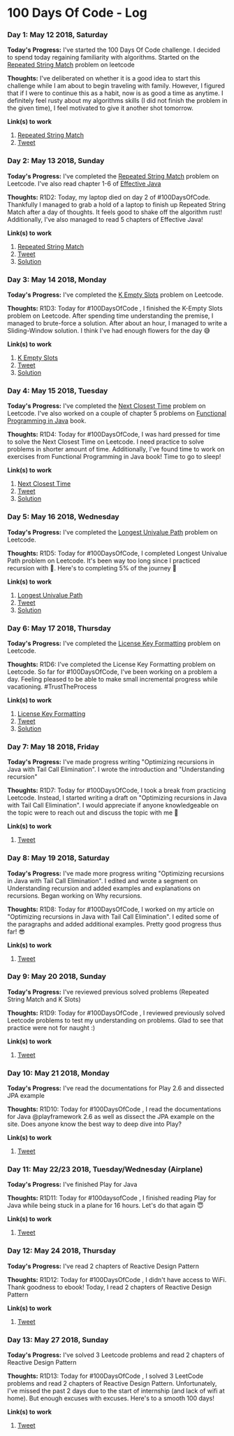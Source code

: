 # 100 Days Of Code - Log

### Day 1: May 12 2018, Saturday

**Today's Progress:** I've started the 100 Days Of Code challenge. I decided to spend today regaining familiarity with algorithms. Started on the [Repeated String Match](https://leetcode.com/problems/repeated-string-match/description/) problem on leetcode

**Thoughts:** I've deliberated on whether it is a good idea to start this challenge while I am about to begin traveling with family. However, I figured that if I were to continue this as a habit, now is as good a time as anytime. I definitely feel rusty about my algorithms skills (I did not finish the problem in the given time), I feel motivated to give it another shot tomorrow.

**Link(s) to work**
1. [Repeated String Match](https://leetcode.com/problems/repeated-string-match/description/)
2. [Tweet](https://twitter.com/DenimMazuki/status/995564867221241856)

### Day 2: May 13 2018, Sunday

**Today's Progress:** I've completed the [Repeated String Match](https://leetcode.com/problems/repeated-string-match/description/) problem on Leetcode. I've also read chapter 1-6 of [Effective Java](https://www.amazon.com/s/?ie=UTF8&keywords=effective+java+3rd+edition&tag=googhydr-20&index=aps&hvadid=241870396956&hvpos=1t1&hvnetw=g&hvrand=15289863680142790049&hvpone=&hvptwo=&hvqmt=e&hvdev=c&hvdvcmdl=&hvlocint=&hvlocphy=9030795&hvtargid=kwd-13181264399&ref=pd_sl_5dar4okm7z_e)

**Thoughts:** R1D2: Today, my laptop died on day 2 of #100DaysOfCode. Thankfully I managed to grab a hold of a laptop to finish up Repeated String Match after a day of thoughts. It feels good to shake off the algorithm rust! Additionally, I've also managed to read 5 chapters of Effective Java!

**Link(s) to work**
1. [Repeated String Match](https://leetcode.com/problems/repeated-string-match/description/)
2. [Tweet](https://twitter.com/DenimMazuki/status/995897561738231808)
3. [Solution](https://github.com/DenimMazuki/100-days-of-code/blob/master/DS%26Algo/Repeated_String_Match.java)

### Day 3: May 14 2018, Monday

**Today's Progress:** I've completed the [K Empty Slots](https://leetcode.com/explore/interview/card/google/67/sql-2/470/) problem on Leetcode.

**Thoughts:** R1D3: Today for #100DaysOfCode , I finished the K-Empty Slots problem on Leetcode. After spending time understanding the premise, I managed to brute-force a solution. After about an hour, I managed to write a Sliding-Window solution. I think I've had enough flowers for the day 😅

**Link(s) to work**
1. [K Empty Slots](https://leetcode.com/explore/interview/card/google/67/sql-2/470/)
2. [Tweet](https://twitter.com/DenimMazuki/status/996105337403920386)
3. [Solution](https://github.com/DenimMazuki/100-days-of-code/blob/master/DS%26Algo/K_Empty_Slots.java)

### Day 4: May 15 2018, Tuesday

**Today's Progress:** I've completed the [Next Closest Time](https://leetcode.com/explore/interview/card/google/67/sql-2/471/) problem on Leetcode. I've also worked on a couple of chapter 5 problems on [Functional Programming in Java](https://www.manning.com/books/functional-programming-in-java) book.

**Thoughts:** R1D4: Today for #100DaysOfCode, I was hard pressed for time to solve the Next Closest Time on Leetcode. I need practice to solve problems in shorter amount of time. Additionally, I've found time to work on exercises from Functional Programming in Java book! Time to go to sleep!

**Link(s) to work**
1. [Next Closest Time](https://leetcode.com/explore/interview/card/google/67/sql-2/471/)
2. [Tweet](https://twitter.com/DenimMazuki/status/996636895399456769)
3. [Solution](https://github.com/DenimMazuki/100-days-of-code/blob/master/DS%26Algo/Next_Closest_Time.java)

### Day 5: May 16 2018, Wednesday

**Today's Progress:** I've completed the [Longest Univalue Path](https://leetcode.com/problems/longest-univalue-path/description/) problem on Leetcode.

**Thoughts:** R1D5: Today for #100DaysOfCode, I completed Longest Univalue Path problem on Leetcode. It's been way too long since I practiced recursion with 🌲. Here's to completing 5% of the journey 🍻

**Link(s) to work**
1. [Longest Univalue Path](https://leetcode.com/problems/longest-univalue-path/description/)
2. [Tweet](https://twitter.com/DenimMazuki/status/997011130001244160)
3. [Solution](https://github.com/DenimMazuki/100-days-of-code/blob/master/DS%26Algo/Longest_Univalue_Path.java)

### Day 6: May 17 2018, Thursday

**Today's Progress:** I've completed the [License Key Formatting](https://leetcode.com/problems/license-key-formatting/) problem on Leetcode.

**Thoughts:** R1D6: I've completed the License Key Formatting problem on Leetcode. So far for #100DaysOfCode, I've been working on a problem a day. Feeling pleased to be able to make small incremental progress while vacationing. #TrustTheProcess

**Link(s) to work**
1. [License Key Formatting](https://leetcode.com/problems/license-key-formatting/)
2. [Tweet](https://twitter.com/DenimMazuki/status/997373118564847616)
3. [Solution](https://github.com/DenimMazuki/100-days-of-code/blob/master/DS%26Algo/License_Key_Formatting.java)

### Day 7: May 18 2018, Friday

**Today's Progress:** I've made progress writing "Optimizing recursions in Java with Tail Call Elimination". I wrote the introduction and "Understanding recursion"

**Thoughts:** R1D7: Today for #100DaysOfCode, I took a break from practicing Leetcode. Instead, I started writing a draft on "Optimizing recursions in Java with Tail Call Elimination". I would appreciate if anyone knowledgeable on the topic were to reach out and discuss the topic with me 😬

**Link(s) to work**
1. [Tweet](https://twitter.com/DenimMazuki/status/997658730387783681)

### Day 8: May 19 2018, Saturday

**Today's Progress:** I've made more progress writing "Optimizing recursions in Java with Tail Call Elimination". I edited and wrote a segment on Understanding recursion and added examples and explanations on recursions. Began working on Why recursions.

**Thoughts:** R1D8: Today for #100DaysOfCode, I worked on my article on "Optimizing recursions in Java with Tail Call Elimination". I edited some of the paragraphs and added additional examples. Pretty good progress thus far! 😎

**Link(s) to work**
1. [Tweet](https://twitter.com/DenimMazuki/status/998110932885622784)

### Day 9: May 20 2018, Sunday

**Today's Progress:** I've reviewed previous solved problems (Repeated String Match and K Slots)

**Thoughts:** R1D9: Today for #100DaysOfCode , I reviewed previously solved Leetcode problems to test my understanding on problems. Glad to see that practice were not for naught :)

**Link(s) to work**
1. [Tweet](https://twitter.com/DenimMazuki/status/998439523833921537)

### Day 10: May 21 2018, Monday

**Today's Progress:** I've read the documentations for Play 2.6 and dissected JPA example

**Thoughts:** R1D10: Today for #100DaysOfCode , I read the documentations for Java @playframework 2.6 as well as dissect the JPA example on the site. Does anyone know the best way to deep dive into Play?

**Link(s) to work**
1. [Tweet](https://twitter.com/DenimMazuki/status/998809289048260609)

### Day 11: May 22/23 2018, Tuesday/Wednesday (Airplane)

**Today's Progress:** I've finished Play for Java

**Thoughts:**  R1D11: Today for #100daysofCode , I finished reading Play for Java while being stuck in a plane for 16 hours. Let's do that again 😇

**Link(s) to work**
1. [Tweet](https://twitter.com/DenimMazuki/status/999260634616283137)

### Day 12: May 24 2018, Thursday

**Today's Progress:** I've read 2 chapters of Reactive Design Pattern

**Thoughts:**  R1D12: Today for #100DaysOfCode , I didn't have access to WiFi. Thank goodness to ebook! Today, I read 2 chapters of Reactive Design Pattern

**Link(s) to work**
1. [Tweet](https://twitter.com/DenimMazuki/status/999723900937297921)

### Day 13: May 27 2018, Sunday

**Today's Progress:** I've solved 3 Leetcode problems and read 2 chapters of Reactive Design Pattern

**Thoughts:**  R1D13: Today for #100DaysOfCode , I solved 3 LeetCode problems and read 2 chapters of Reactive Design Pattern. Unfortunately, I've missed the past 2 days due to the start of internship (and lack of wifi at home). But enough excuses with excuses. Here's to a smooth 100 days!

**Link(s) to work**
1. [Tweet](https://twitter.com/DenimMazuki/status/1000651934120927233)
